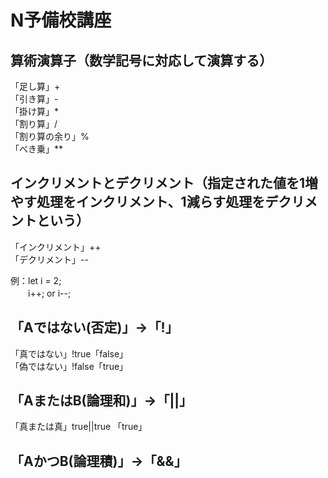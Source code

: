 # N予備校講座  
  
      
算術演算子（数学記号に対応して演算する）  
----------  
「足し算」+    
「引き算」-   
「掛け算」*   
「割り算」/   
「割り算の余り」%   
「べき乗」**   
      
  
  
インクリメントとデクリメント（指定された値を1増やす処理をインクリメント、1減らす処理をデクリメントという）  
----------  
「インクリメント」++    
「デクリメント」--   

例：let i = 2;  
　　i++; or i--;  
      
      
「Aではない(否定)」->「!」
----------  
「真ではない」!true「false」  
「偽ではない」!false「true」  

      
「AまたはB(論理和)」->「||」  
---------
「真または真」true||true 「true」


「AかつB(論理積)」->「&&」  
----
  